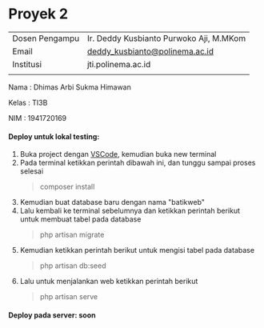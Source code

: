 # Proyek 2

|                |                                         |
| -------------- | --------------------------------------- |
| Dosen Pengampu | Ir. Deddy Kusbianto Purwoko Aji, M.MKom |
| Email          | deddy_kusbianto@polinema.ac.id          |
| Institusi      | jti.polinema.ac.id                      |
|                |                                         |

Nama : Dhimas Arbi Sukma Himawan

Kelas : TI3B

NIM : 1941720169

#### Deploy untuk lokal testing:

1. Buka project dengan [VSCode](https://code.visualstudio.com/), kemudian buka new terminal
2. Pada terminal ketikkan perintah dibawah ini, dan tunggu sampai proses selesai
    > composer install
3. Kemudian buat database baru dengan nama "batikweb"
4. Lalu kembali ke terminal sebelumnya dan ketikkan perintah berikut untuk membuat tabel pada database
    > php artisan migrate
5. Kemudian ketikkan perintah berikut untuk mengisi tabel pada database
    > php artisan db:seed
6. Lalu untuk menjalankan web ketikkan perintah berikut
    > php artisan serve

#### Deploy pada server: soon
